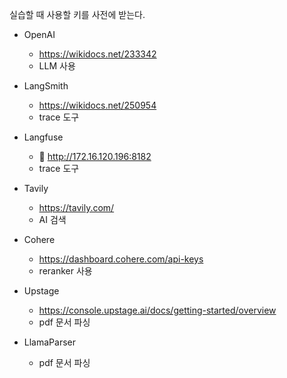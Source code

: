 실습할 때 사용할 키를 사전에 받는다.

* OpenAI
	* https://wikidocs.net/233342
	* LLM 사용

* LangSmith
	* https://wikidocs.net/250954
	* trace 도구

* Langfuse
	*  http://172.16.120.196:8182
	* trace 도구

* Tavily
	* https://tavily.com/
	* AI 검색

* Cohere
	* https://dashboard.cohere.com/api-keys
	* reranker 사용

* Upstage
	* https://console.upstage.ai/docs/getting-started/overview
	* pdf 문서 파싱

* LlamaParser
	* pdf 문서 파싱


